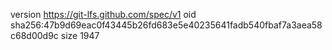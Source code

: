 version https://git-lfs.github.com/spec/v1
oid sha256:47b9d69eac0f43445b26fd683e5e40235641fadb540fbaf7a3aea58c68d00d9c
size 1947
